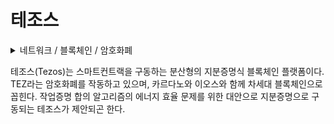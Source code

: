 # 테조스

<details>

<summary>네트워크 / 블록체인 / 암호화폐</summary>



</details>

테조스(Tezos)는 스마트컨트랙을 구동하는 분산형의 지분증명식 블록체인 플랫폼이다. TEZ라는 암호화폐를 작동하고 있으며, 카르다노와 이오스와 함께 차세대 블록체인으로 꼽힌다. 작업증명 합의 알고리즘의 에너지 효율 문제를 위한 대안으로 지분증명으로 구동되는 테조스가 제안되곤 한다.
